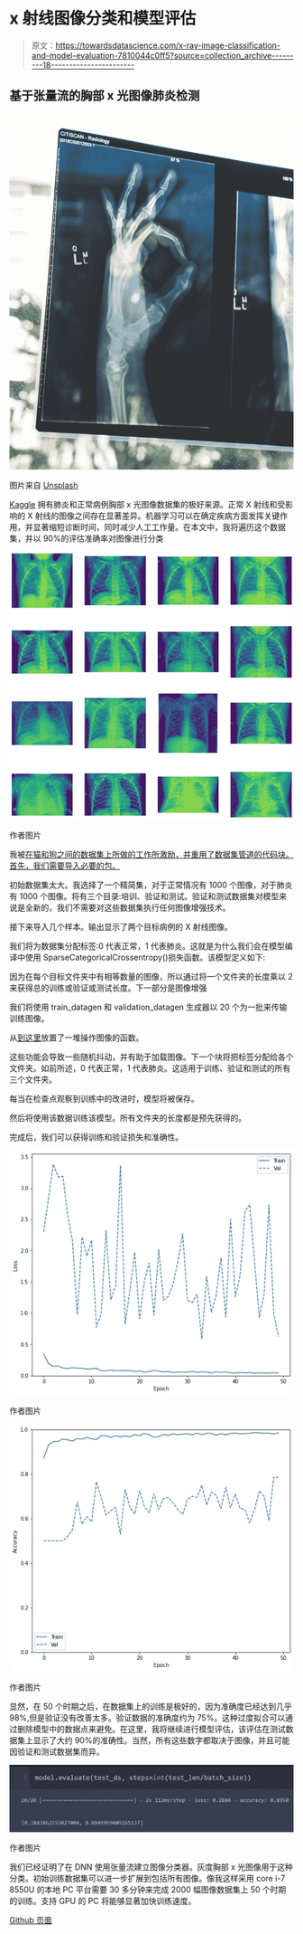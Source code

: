 # x 射线图像分类和模型评估

> 原文：<https://towardsdatascience.com/x-ray-image-classification-and-model-evaluation-7810044c0ff5?source=collection_archive---------18----------------------->

## 基于张量流的胸部 x 光图像肺炎检测

![](img/ec5a3f47d869d276884ffc4a46783adc.png)

图片来自 [Unsplash](https://unsplash.com/photos/DK8jXx1B-1c)

[Kaggle](https://www.kaggle.com/paultimothymooney/chest-xray-pneumonia) 拥有肺炎和正常病例胸部 x 光图像数据集的极好来源。正常 X 射线和受影响的 X 射线的图像之间存在显著差异。机器学习可以在确定疾病方面发挥关键作用，并显著缩短诊断时间，同时减少人工工作量。在本文中，我将遍历这个数据集，并以 90%的评估准确率对图像进行分类

![](img/c9471c7216c3bb0363036b17f8a1011d.png)

作者图片

我被[在猫和狗之间的数据集上所做的工作所激励，并重用了数据集管道的代码块。首先，我们需要导入必要的包。](https://goodboychan.github.io/python/deep_learning/tensorflow-keras/vision/2020/10/16/01-Image-Classification-with-Cat-and-Dog.html)

初始数据集太大。我选择了一个精简集，对于正常情况有 1000 个图像，对于肺炎有 1000 个图像。将有三个目录:培训、验证和测试。验证和测试数据集对模型来说是全新的，我们不需要对这些数据集执行任何图像增强技术。

接下来导入几个样本。输出显示了两个目标病例的 X 射线图像。

我们将为数据集分配标签:0 代表正常，1 代表肺炎。这就是为什么我们会在模型编译中使用 SparseCategoricalCrossentropy()损失函数。该模型定义如下:

因为在每个目标文件夹中有相等数量的图像，所以通过将一个文件夹的长度乘以 2 来获得总的训练或验证或测试长度。下一部分是图像增强

我们将使用 train_datagen 和 validation_datagen 生成器以 20 个为一批来传输训练图像。

从[到这里](https://goodboychan.github.io/python/deep_learning/tensorflow-keras/vision/2020/10/16/01-Image-Classification-with-Cat-and-Dog.html)放置了一堆操作图像的函数。

这些功能会导致一些随机抖动，并有助于加载图像。下一个块将把标签分配给各个文件夹。如前所述，0 代表正常，1 代表肺炎。这适用于训练、验证和测试的所有三个文件夹。

每当在检查点观察到训练中的改进时，模型将被保存。

然后将使用该数据训练该模型。所有文件夹的长度都是预先获得的。

完成后，我们可以获得训练和验证损失和准确性。

![](img/809a44e7d1c2633e943f906285e7acc1.png)

作者图片

![](img/b0314f119fb5a55fe157d5490e45db57.png)

作者图片

显然，在 50 个时期之后，在数据集上的训练是极好的，因为准确度已经达到几乎 98%,但是验证没有改善太多。验证数据的准确度约为 75%。这种过度拟合可以通过删除模型中的数据点来避免。在这里，我将继续进行模型评估，该评估在测试数据集上显示了大约 90%的准确性。当然，所有这些数字都取决于图像，并且可能因验证和测试数据集而异。

![](img/23fc4919e9bfb244831957d569e52101.png)

作者图片

我们已经证明了在 DNN 使用张量流建立图像分类器。灰度胸部 x 光图像用于这种分类。初始训练数据集可以进一步扩展到包括所有图像。像我这样采用 core i-7 8550U 的本地 PC 平台需要 30 多分钟来完成 2000 幅图像数据集上 50 个时期的训练。支持 GPU 的 PC 将能够显著加快训练速度。

[Github 页面](https://mdsohelmahmood.github.io/2021/06/21/X-ray-image-classification.html)